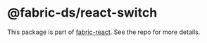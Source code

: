 # @fabric-ds/react-switch

This package is part of
[fabric-react](https://github.com/fabric-ds/react). See the repo for
more details.
